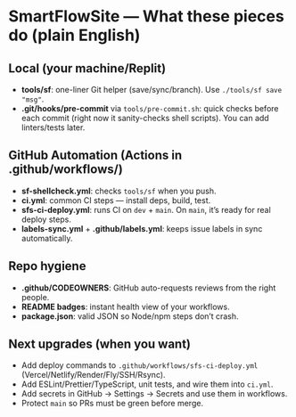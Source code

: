 # SmartFlowSite — What these pieces do (plain English)

## Local (your machine/Replit)
- **tools/sf**: one-liner Git helper (save/sync/branch). Use `./tools/sf save "msg"`.
- **.git/hooks/pre-commit** via `tools/pre-commit.sh`: quick checks before each commit (right now it sanity-checks shell scripts). You can add linters/tests later.

## GitHub Automation (Actions in .github/workflows/)
- **sf-shellcheck.yml**: checks `tools/sf` when you push.
- **ci.yml**: common CI steps — install deps, build, test.
- **sfs-ci-deploy.yml**: runs CI on `dev` + `main`. On `main`, it’s ready for real deploy steps.
- **labels-sync.yml** + **.github/labels.yml**: keeps issue labels in sync automatically.

## Repo hygiene
- **.github/CODEOWNERS**: GitHub auto-requests reviews from the right people.
- **README badges**: instant health view of your workflows.
- **package.json**: valid JSON so Node/npm steps don’t crash.

## Next upgrades (when you want)
- Add deploy commands to `.github/workflows/sfs-ci-deploy.yml` (Vercel/Netlify/Render/Fly/SSH/Rsync).
- Add ESLint/Prettier/TypeScript, unit tests, and wire them into `ci.yml`.
- Add secrets in GitHub → Settings → Secrets and use them in workflows.
- Protect `main` so PRs must be green before merge.
